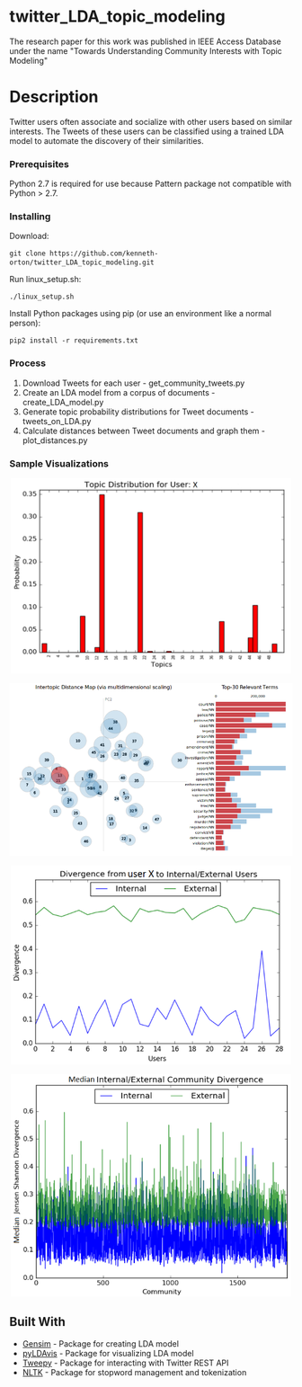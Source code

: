 # twitter_LDA_topic_modeling

The research paper for this work was published in IEEE Access Database under the name "Towards Understanding Community
Interests with Topic Modeling"

# Description
Twitter users often associate and socialize with other users based on similar interests. The Tweets of these users can be classified using a trained LDA model to automate the discovery of their similarities. 

### Prerequisites

Python 2.7 is required for use because Pattern package not compatible with Python > 2.7.


### Installing

Download:

```
git clone https://github.com/kenneth-orton/twitter_LDA_topic_modeling.git
```

Run linux_setup.sh:

```
./linux_setup.sh
```

Install Python packages using pip (or use an environment like a normal person): 

```
pip2 install -r requirements.txt
```

### Process

1. Download Tweets for each user - get_community_tweets.py
2. Create an LDA model from a corpus of documents - create_LDA_model.py
3. Generate topic probability distributions for Tweet documents - tweets_on_LDA.py
4. Calculate distances between Tweet documents and graph them - plot_distances.py

### Sample Visualizations

<p align="center">
  <img src="/img/user_x_distribution.png" width="500"/>
</p>

<p align="center">
  <img src="/img/user_x_lda_vis.png"/>
</p>

<p align="center">
  <img src="/img/user_internal_external.png" width="500"/>
</p>

<p align="center">
  <img src="/img/community_median_internal_external.png" width="500"/>
</p>

## Built With

* [Gensim](https://radimrehurek.com/gensim/) - Package for creating LDA model
* [pyLDAvis](https://github.com/bmabey/pyLDAvis) - Package for visualizing LDA model
* [Tweepy](http://www.tweepy.org/) - Package for interacting with Twitter REST API
* [NLTK](http://www.nltk.org/) - Package for stopword management and tokenization
